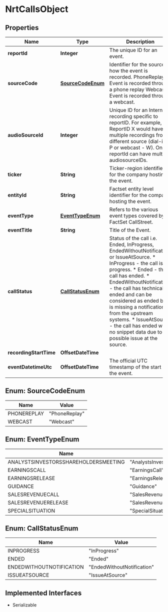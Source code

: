 

# NrtCallsObject


## Properties

Name | Type | Description | Notes
------------ | ------------- | ------------- | -------------
**reportId** | **Integer** | The unique ID for an event. |  [optional]
**sourceCode** | [**SourceCodeEnum**](#SourceCodeEnum) | Identifier for the source of how the event is recorded. PhoneReplay: Event is recorded through a phone replay Webcast: Event is recorded through a webcast. |  [optional]
**audioSourceId** | **Integer** | Unique ID for an Internal recording specific to reportID. For example, ReportID X would have multiple recordings from different source (dial-in - P or webcast - W). One reportId can have multiple audiosourceIDs. |  [optional]
**ticker** | **String** | Ticker-region identifier for the company hosting the event. |  [optional]
**entityId** | **String** | Factset entity level identifier for the company hosting the event. |  [optional]
**eventType** | [**EventTypeEnum**](#EventTypeEnum) | Refers to the various event types covered by FactSet CallStreet. |  [optional]
**eventTitle** | **String** | Title of the Event. |  [optional]
**callStatus** | [**CallStatusEnum**](#CallStatusEnum) | Status of the call i.e. Ended, InProgress, EndedWithoutNotification, or IssueAtSource.  * InProgress - the call is in progress. * Ended - the call has ended. * EndedWithoutNotification - the call has technically ended and can be considered as ended but is missing a notification from the upstream systems. * IssueAtSource - the call has ended with no snippet data due to a possible issue at the source. |  [optional]
**recordingStartTime** | **OffsetDateTime** |  |  [optional]
**eventDatetimeUtc** | **OffsetDateTime** | The official UTC timestamp of the start of the event. |  [optional]



## Enum: SourceCodeEnum

Name | Value
---- | -----
PHONEREPLAY | &quot;PhoneReplay&quot;
WEBCAST | &quot;Webcast&quot;



## Enum: EventTypeEnum

Name | Value
---- | -----
ANALYSTSINVESTORSSHAREHOLDERSMEETING | &quot;AnalystsInvestorsShareholdersMeeting&quot;
EARNINGSCALL | &quot;EarningsCall&quot;
EARNINGSRELEASE | &quot;EarningsRelease&quot;
GUIDANCE | &quot;Guidance&quot;
SALESREVENUECALL | &quot;SalesRevenueCall&quot;
SALESREVENUERELEASE | &quot;SalesRevenueRelease&quot;
SPECIALSITUATION | &quot;SpecialSituation&quot;



## Enum: CallStatusEnum

Name | Value
---- | -----
INPROGRESS | &quot;InProgress&quot;
ENDED | &quot;Ended&quot;
ENDEDWITHOUTNOTIFICATION | &quot;EndedWithoutNotification&quot;
ISSUEATSOURCE | &quot;IssueAtSource&quot;


## Implemented Interfaces

* Serializable


